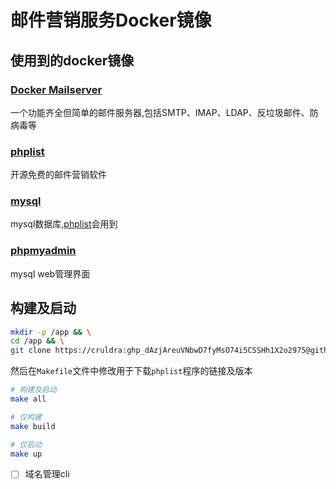 # 邮件营销服务Docker镜像
## 使用到的docker镜像
### [Docker Mailserver](https://github.com/docker-mailserver/docker-mailserver)
一个功能齐全但简单的邮件服务器,包括SMTP、IMAP、LDAP、反垃圾邮件、防病毒等

### [phplist](https://www.phplist.org/)
开源免费的邮件营销软件

### [mysql](https://hub.docker.com/layers/mysql/library/mysql/5.5.62/images/sha256-d404d78aa797c87c255e5ae2beb5d8d0e4d095f930b1f20dc208eaa957477b74)
mysql数据库,[phplist](#phplist)会用到

### [phpmyadmin](https://hub.docker.com/r/phpmyadmin/phpmyadmin)
mysql web管理界面

## 构建及启动
```bash
mkdir -p /app && \
cd /app && \
git clone https://cruldra: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@github.com/cruldra/mail-marketing-docker.git
```
然后在``Makefile``文件中修改用于下载``phplist``程序的链接及版本
```bash
# 构建及启动
make all

# 仅构建
make build

# 仅启动
make up
```

- [ ] 域名管理cli